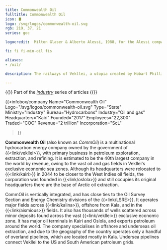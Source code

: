 ```yaml
---
title: Commonwealth Oil
fulltitle: Commonwealth Oil
icon: 🛢️
logo: /svg/logos/commonwealth-oil.svg
rgb: 219, 37, 21
series: goc

logocredit:  Milton Glaser & Alberto Alessi, 1988, for the Alessi company.

fi: fi fi-min-oil fis

aliases:
- /oil/

description: The railways of Vekllei, a utopia created by Hobart Phillips.

---
```

{{<note series>}}
 Part of the *[industry](/industry/)* series of articles
{{</note>}}

{{<infobox/company
	 Name="Commonwealth Oil"
	 Logo="/svg/logos/commonwealth-oil.svg"
	 Type="State"
	 Ministry="Industry"
	 Bureau="Hydrocarbons"
	 Industry="Oil and gas"
	 Headquarters="Kairi"
	 Founded="2017"
	 Employees="22,300"
	 Traded="COC"
	 Revenue="2 trillion"
	 Incorporation="ScL"
 >}}

<span class="fi fi-min-oil fis"></span>  **Commonwealth Oil** (also known as *CommOil*) is a multinational hydrocarbon energy company owned by the government of {{<link/vekllei>}}, with primary business in petroleum exploration, extraction, and refining. It is estimated to be the 40th largest company in the world by revenue, owing to the vast oil and gas fields in Vekllei's exclusive economic sea zones. Although its headquarters were relocated to {{<link/kairi>}} in 2044 to be closer to the West Indies oil fields, the corporation was founded in {{<link/oslola>}} and still occupies its original headquarters there are the base of Arctic oil extraction.

CommOil is vertically integrated, and has close ties to the Oil Survey Section and Energy Chemistry divisions of the {{<link/LSRE>}}. It operates major fields across {{<link/kalina>}}, offshore from Kala, and in the {{<link/aismious>}} fields. It also has thousands of wells scattered across minor deposits found across the vast {{<link/vekllei>}} exclusive economic zone. It has major oil terminals in Kairi and Oslola, and exports petroleum around the world. The company specialises in offshore and underseas oil extraction, and due to the geography of the country operates only a handful of overland pipelines, which are located mostly in Kala. Undersea pipelines connect Vekllei to the US and South American petroleum grids.
